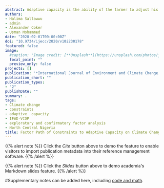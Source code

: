 ```yaml
---
abstract: Adaptive capacity is the ability of the farmer to adjust his farm plans and programmes in the face of emerging risks, constraints and currently available information. In this study, the various constraints faced by International Fund for Agricultural Development-Value Chain Development Programme’s farmers (IFAD-VCDP) in North Central Nigeria in adapting to climate change challenges were investigated. Study Design A multi-stage sampling technique was employed in the selection of respondents. The study was conducted in Benue and Niger States of Nigeria in 2018. Data were collected from a total of 483 respondents using interview schedule and questionnaire. The data were analysed using exploratory (principal component analysis) and confirmatory (structural equation modelling) factor analysis. The results of the analysis revealed the significant constraints the farmers faced in order to improve their adaptive capacity to climate change which were institutional and technical (49.45%) and climate information (26.62%) constraints, although the factors differ slightly within the two states under study. In Benue State, institutional (31.26%), personal (14.63%), land and farm inputs (12.54%) and population (11.73%) while in Niger State, public and institutional (22.34%), land and farm inputs (14.78%), and personal (10.75) were the constraints to adaptive capacity.  These constraints make it harder to plan and implement adaptation actions by restricting the variety and effectiveness of options available to the farmers to improve their productivity and cope with the vagaries of climate change. It was therefore recommended that government and NGOs should intensify efforts on public, institutional, educational and climate policies, assist in increasing the adaptive capacity of the farmers in order to employ more adaptation measures, land governance systems should be strengthened in Nigeria to provide tenure security for all, financial institutions should help facilitate access to credit by farmers and assist in making reliable climate information accessible to all farmers.
authors:
- Halima Sallawwu
- admin
- Alexander Coker
- Usman Mohammed
date: "2020-02-01T00:00:00Z"
doi: "10.9734/ijecc/2020/v10i230178"
featured: false
image:
  #caption: 'Image credit: [**Unsplash**](https://unsplash.com/photos/jdD8gXaTZsc)'
  focal_point: ""
  preview_only: false
projects: []
publication: '*International Journal of Environment and Climate Change, 10*(2):13-33'
publication_short: ""
publication_types:
- "2"
publishDate: ""
summary: .
tags:
- Climate change
- constraints
- adaptive  capacity
- IFAD-VCDP
- exploratory and confirmatory factor analysis
- North Central Nigeria
title: Factor Path of Constraints to Adaptive Capacity on Climate Change among IFAD-VCDP Farmers in North Central Nigeria
---
```

{{% alert note %}}
Click the *Cite* button above to demo the feature to enable visitors to import publication metadata into their reference management software.
{{% /alert %}}

{{% alert note %}}
Click the *Slides* button above to demo academia's Markdown slides feature.
{{% /alert %}}

#Supplementary notes can be added here, including [code and math](https://sourcethemes.com/academic/docs/writing-markdown-latex/).
